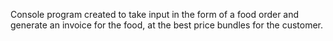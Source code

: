 Console program created to take input in the form of a food order and generate an invoice for the food, at the best price bundles for the customer.
